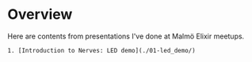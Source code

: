 # Overview
Here are contents from presentations I've done at Malmö Elixir meetups.

	1. [Introduction to Nerves: LED demo](./01-led_demo/)
